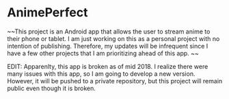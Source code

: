 # AnimePerfect

~~This project is an Android app that allows the user to stream anime to their phone or tablet. I am just working on this as a personal project with no intention of publishing. Therefore, my updates will be infrequent since I have a few other projects that I am prioritizing ahead of this app. ~~

EDIT: Apparenlty, this app is broken as of mid 2018. I realize there were many issues with this app, so I am going to develop a new version. However, it will be pushed to a private repository, but this project will remain public even though it is broken.
